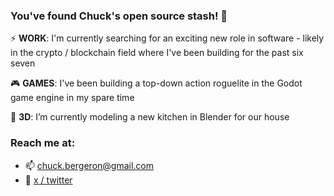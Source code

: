 ### You've found Chuck's open source stash! 👋

⚡ **WORK**: I'm currently searching for an exciting new role in software - likely in the crypto / blockchain field where I've been building for the past six seven

🎮 **GAMES**: I've been building a top-down action roguelite in the Godot game engine in my spare time

🌱 **3D**: I’m currently modeling a new kitchen in Blender for our house

### Reach me at:

- 📫 [chuck.bergeron@gmail.com](mailto:chuck.bergeron@gmail.com)
- 💬 [x / twitter](https://x.com/chuckbergeron)
